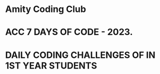 # Amity Coding Club
# ACC 7 DAYS OF CODE - 2023.

# DAILY CODING CHALLENGES OF IN 1ST YEAR STUDENTS
